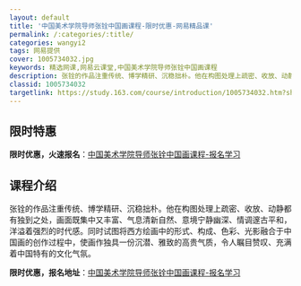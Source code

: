 ```yaml
---
layout: default
title: '中国美术学院导师张铨中国画课程-限时优惠-网易精品课'
permalink: /:categories/:title/
categories: wangyi2
tags: 网易提供
cover: 1005734032.jpg
keywords: 精选网课,网易云课堂,中国美术学院导师张铨中国画课程
description: 张铨的作品注重传统、博学精研、沉稳拙朴。他在构图处理上疏密、收放、动静都有独到之处，画面既集中又丰富、气息清新自然、意境
classid: 1005734032
targetlink: https://study.163.com/course/introduction/1005734032.htm?share=1&shareId=1025206652&utm_campaign=share&utm_medium=iphoneShare&utm_source=&utm_u=1025206652
---
```


## 限时特惠

**限时优惠，火速报名**：[中国美术学院导师张铨中国画课程-报名学习](https://study.163.com/course/introduction/1005734032.htm?share=1&shareId=1025206652&utm_campaign=share&utm_medium=iphoneShare&utm_source=&utm_u=1025206652)

## 课程介绍

张铨的作品注重传统、博学精研、沉稳拙朴。他在构图处理上疏密、收放、动静都有独到之处，画面既集中又丰富、气息清新自然、意境宁静幽深、情调邃古平和，洋溢着强烈的时代感。同时试图将西方绘画中的形式、构成、色彩、光影融合于中国画的创作过程中，使画作独具一份沉潜、雅致的高贵气质，令人瞩目赞叹、充满着中国特有的文化气氛。

**限时优惠，报名地址**：[中国美术学院导师张铨中国画课程-报名学习](https://study.163.com/course/introduction/1005734032.htm?share=1&shareId=1025206652&utm_campaign=share&utm_medium=iphoneShare&utm_source=&utm_u=1025206652)


